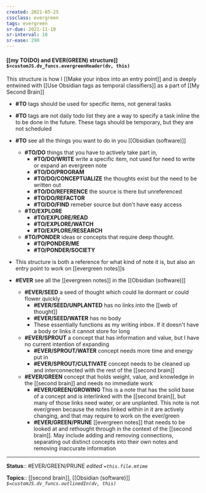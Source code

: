 ```yaml
---
created: 2021-05-25
cssclass: evergreen
tags: evergreen
sr-due: 2021-11-10
sr-interval: 18
sr-ease: 290
---
```


#### [[my TO(DO) and EVER(GREEN) structure]] `$=customJS.dv_funcs.evergreenHeader(dv, this)`

This structure is how I [[Make your inbox into an entry point]] and is deeply entwined with [[Use Obsidian tags as temporal classifiers]] as a part of [[My Second Brain]]

- **\#TO** tags should be used for specific items, not general tasks	
- **\#TO** tags are not daily todo list they are a way to specify a task inline the to be done in the future. These tags should be temporary, but they are not scheduled 
- **\#TO**  see all the things you want to do in you [[Obsidian (software)]]
	- **\#TO/DO** things that you have to actively take part in,
		- **#TO/DO/WRITE** write a specific item, not used for need to write or expand an evergreen note
		- **#TO/DO/PROGRAM** 
		- **#TO/DO/CONCEPTUALIZE** the thoughts exist but the need to be written out
		- **#TO/DO/REFERENCE** the source is there but unreferenced
		- **#TO/DO/REFACTOR** 
		- **#TO/DO/FIND** remeber source but don't have easy access
	- **\#TO/EXPLORE** 
		- **#TO/EXPLORE/READ** 
		- **#TO/EXPLORE/WATCH**
		- **#TO/EXPLORE/RESEARCH** 
	- **\#TO/PONDER** ideas or concepts that require deep thought.
		- **#TO/PONDER/ME** 
		- **#TO/PONDER/SOCIETY**

- This structure is both a reference for what kind of note it is, but also an entry point to work on [[evergreen notes]]s
- **\#EVER** see all the [[evergreen notes]] in the [[Obsidian (software)]]
	- **\#EVER/SEED** a seed of thought which could lie dormant or could flower quickly
		- **#EVER/SEED/UNPLANTED** has no links into the [[web of thought]]
		- **#EVER/SEED/WATER** has no body
		- These essentially functions as my writing inbox. If it doesn't have a body or links it cannot store for long
	- **\#EVER/SPROUT** a concept that has information and value, but I have no current intention of expanding
		- **#EVER/SPROUT/WATER** concept needs more time and energy put in
		- **#EVER/SPROUT/CULTIVATE** concept needs to be cleaned up and interconnected with the rest of the [[second brain]]
	- **\#EVER/GREEN** concept that holds weight, value, and knowledge in the [[second brain]] and needs no immediate work
		- **#EVER/GREEN/GROWING** This is a note that has the solid base of a concept and is interlinked with the [[second brain]], but many of those links need water, or are unplanted. This note is not ever/green because the notes linked within in it are actively changing, and that may require to work on the ever/green
		- **#EVER/GREEN/PRUNE** [[evergreen notes]] that needs to be looked at and rethought through in the context of the [[second brain]]. May include adding and removing connections, separating out distinct concepts into their own notes and removing inaccurate information


---

**Status**:: #EVER/GREEN/PRUNE 
*edited `=this.file.mtime`*

**Topics**:: [[second brain]], [[Obsidian (software)]]
*`$=customJS.dv_funcs.outlinedIn(dv, this)`*

